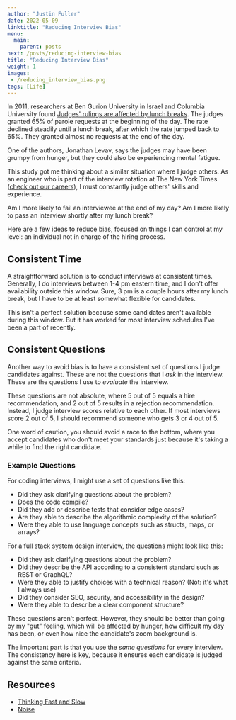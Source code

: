 ```yaml
---
author: "Justin Fuller"
date: 2022-05-09
linktitle: "Reducing Interview Bias"
menu:
  main:
    parent: posts
next: /posts/reducing-interview-bias
title: "Reducing Interview Bias"
weight: 1
images:
 - /reducing_interview_bias.png
tags: [Life]
--- 
```


In 2011, researchers at Ben Gurion University in Israel and Columbia University found [Judges' rulings are affected by lunch breaks](https://www.pnas.org/doi/10.1073/pnas.1018033108). The judges granted 65% of parole requests at the beginning of the day. The rate declined steadily until a lunch break, after which the rate jumped back to 65%. They granted almost no requests at the end of the day.

<!--more-->

One of the authors, Jonathan Levav, says the judges may have been grumpy from hunger, but they could also be experiencing mental fatigue. 

This study got me thinking about a similar situation where I judge others. As an engineer who is part of the interview rotation at The New York Times ([check out our careers](https://www.nytco.com/careers/)), I must constantly judge others' skills and experience.

Am I more likely to fail an interviewee at the end of my day? Am I more likely to pass an interview shortly after my lunch break?

Here are a few ideas to reduce bias, focused on things I can control at my level: an individual not in charge of the hiring process.

## Consistent Time
A straightforward solution is to conduct interviews at consistent times. Generally, I do interviews between 1-4 pm eastern time, and I don't offer availability outside this window. Sure, 3 pm is a couple hours after my lunch break, but I have to be at least somewhat flexible for candidates.

This isn't a perfect solution because some candidates aren't available during this window. But it has worked for most interview schedules I've been a part of recently.

## Consistent Questions
Another way to avoid bias is to have a consistent set of questions I judge candidates against. These are not the questions that I *ask* in the interview. These are the questions I use to *evaluate* the interview.

These questions are not absolute, where 5 out of 5 equals a hire recommendation, and 2 out of 5 results in a rejection recommendation. Instead, I judge interview scores relative to each other. If most interviews score 2 out of 5, I should recommend someone who gets 3 or 4 out of 5. 

One word of caution, you should avoid a race to the bottom, where you accept candidates who don't meet your standards just because it's taking a while to find the right candidate.

### Example Questions

For coding interviews, I might use a set of questions like this:

* Did they ask clarifying questions about the problem?
* Does the code compile?
* Did they add or describe tests that consider edge cases?
* Are they able to describe the algorithmic complexity of the solution?
* Were they able to use language concepts such as structs, maps, or arrays?

For a full stack system design interview, the questions might look like this:

* Did they ask clarifying questions about the problem?
* Did they describe the API according to a consistent standard such as REST or GraphQL?
* Were they able to justify choices with a technical reason? (Not: it's what I always use)
* Did they consider SEO, security, and accessibility in the design?
* Were they able to describe a clear component structure?

These questions aren't perfect. However, they should be better than going by my "gut" feeling, which will be affected by hunger, how difficult my day has been, or even how nice the candidate's zoom background is.

The important part is that you use the *same questions* for every interview. The consistency here is key, because it ensures each candidate is judged against the same criteria.

## Resources

* [Thinking Fast and Slow](https://amzn.to/3Frvad5)
* [Noise](https://amzn.to/3PbvSiT)

